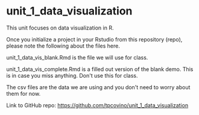 # unit_1_data_visualization
This unit focuses on data visualization in R. 

Once you initialize a project in your Rstudio from this repository (repo), please note the following about the files here.

unit_1_data_vis_blank.Rmd is the file we will use for class.

unit_1_data_vis_complete.Rmd is a filled out version of the blank demo. This is in case you miss anything. Don't use this for class.

The csv files are the data we are using and you don't need to worry about them for now.

Link to GitHub repo: https://github.com/tpcovino/unit_1_data_visualization
